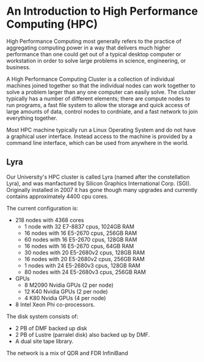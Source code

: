# An Introduction to High Performance Computing \(HPC\)

High Performance Computing most generally refers to the practice of aggregating computing power in a way that delivers much higher performance than one could get out of a typical desktop computer or workstation in order to solve large problems in science, engineering, or business.

A High Performance Computing Cluster is a collection of individual machines joined together so that the individual nodes can work together to solve a problem larger than any one computer can easily solve. The cluster typically has a number of different elements; there are compute nodes to run programs, a fast file system to allow the storage and quick access of large amounts of data, control nodes to cordniate, and a fast network to join everything together.

Most HPC machine typically run a Linux Operating System and do not have a graphical user interface. Instead access to the machine is provided by a command line interface, which can be used from anywhere in the world.

## Lyra

Our University's HPC cluster is called Lyra (named after the constellation Lyra), and was manfactured by Silicon Graphics International Corp. (SGI). Originally installed in 2007 it has gone though many upgrades and currently contains approximately 4400 cpu cores.

The current configuration is:
* 218 nodes with 4368 cores
  *  1 node with 32 E7-8837 cpus, 1024GB RAM
  * 16 nodes with 16 E5-2670 cpus, 256GB RAM
  * 60 nodes with 16 E5-2670 cpus, 128GB RAM
  * 16 nodes with 16 E5-2670 cpus, 64GB RAM
  * 30 nodes with 20 E5-2680v2 cpus, 128GB RAM
  * 16 nodes with 20 E5-2680v2 cpus, 256GB RAM
  *  1 nodes with 24 E5-2680v3 cpus, 128GB RAM
  * 80 nodes with 24 E5-2680v3 cpus, 256GB RAM
* GPUs
  * 8 M2090 Nvidia GPUs (2 per node)
  * 12 K40 Nvidia GPUs (2 per node)
  * 4 K80 Nvidia GPUs (4 per node)
* 8 Intel Xeon Phi co-processors.

The disk system consists of:
* 2 PB of DMF backed up disk
* 2 PB of Lustre (parralel disk) also backed up by DMF.
* A dual site tape library.

The network is a mix of QDR and FDR InfiniBand



